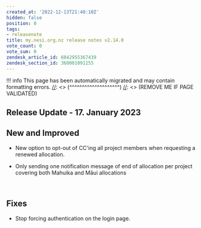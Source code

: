 ```yaml
---
created_at: '2022-12-13T21:40:10Z'
hidden: false
position: 0
tags:
- releasenote
title: my.nesi.org.nz release notes v2.14.0
vote_count: 0
vote_sum: 0
zendesk_article_id: 6042955367439
zendesk_section_id: 360001091155
---
```




[//]: <> (REMOVE ME IF PAGE VALIDATED)
[//]: <> (vvvvvvvvvvvvvvvvvvvv)
!!! info
    This page has been automatically migrated and may contain formatting errors.
[//]: <> (^^^^^^^^^^^^^^^^^^^^)
[//]: <> (REMOVE ME IF PAGE VALIDATED)

## Release Update - 17. January 2023

## New and Improved

-   New option to opt-out of CC'ing all project members when requesting
    a renewed allocation.

-   Only sending one notification message of end of allocation per
    project covering both Mahuika and Māui allocations

 

## Fixes

-   Stop forcing authentication on the login page.
